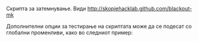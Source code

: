 Скрипта за затемнување. Види http://skopjehacklab.github.com/blackout-mk

Дополнителни опции за тестирање на скриптата може да се подесат со глобални променливи, како во следниот пример:
            
<script type="text/javascript">
    blackout_on = [2012,10,10] // само еден ден [година, месец, ден], или
    blackout_on = false; // без датум     
    blackout_serious = false; // за тестирање (се тргнува со клик)
</script>
<script type="text/javascript" 
    src="//skopjehacklab.github.com/blackout-mk/blackout-mk.js">
</script>
 